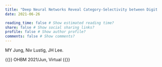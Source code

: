 ```yaml
---
title: "Deep Neural Networks Reveal Category-Selectivity between Digit and Object"
date: 2021-06-26

reading_time: false # Show estimated reading time?
share: false # Show social sharing links?
profile: false # Show author profile?
comments: false # Show comments?
---
```


MY Jung, Niv Lustig, JH Lee.

{{<format source>}}
OHBM 2021/Jun, Virtual
{{</format>}}
